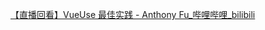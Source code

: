 [【直播回看】VueUse 最佳实践 - Anthony Fu_哔哩哔哩_bilibili](https://www.bilibili.com/video/BV1bM411U7wq/?spm_id_from=333.880.my_history.page.click&vd_source=5b21d8ef1ce962f28f6fad40cfd9a82b)

